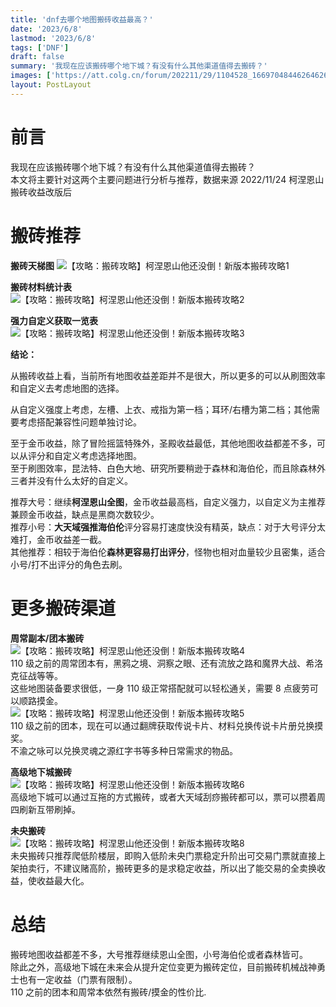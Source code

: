 ```yaml
---
title: 'dnf去哪个地图搬砖收益最高？'
date: '2023/6/8'
lastmod: '2023/6/8'
tags: ['DNF']
draft: false
summary: '我现在应该搬砖哪个地下城？有没有什么其他渠道值得去搬砖？'
images: ['https://att.colg.cn/forum/202211/29/1104528_166970484462646266.png/ori_jpg']
layout: PostLayout
---
```


# 前言

我现在应该搬砖哪个地下城？有没有什么其他渠道值得去搬砖？  
本文将主要针对这两个主要问题进行分析与推荐，数据来源 2022/11/24 柯涅恩山搬砖收益改版后

# 搬砖推荐

**搬砖天梯图**
![【攻略：搬砖攻略】柯涅恩山他还没倒！新版本搬砖攻略1](https://att.colg.cn/forum/202211/29/1104528_166970789559891362.png/ori_jpg)

**搬砖材料统计表**  
![【攻略：搬砖攻略】柯涅恩山他还没倒！新版本搬砖攻略2](https://att.colg.cn/forum/202211/29/1104528_166970484462646266.png/ori_jpg)

**强力自定义获取一览表**
![【攻略：搬砖攻略】柯涅恩山他还没倒！新版本搬砖攻略3](https://att.colg.cn/forum/202211/29/1104528_166970485590410184.png/ori_jpg)

**结论：**

从搬砖收益上看，当前所有地图收益差距并不是很大，所以更多的可以从刷图效率和自定义去考虑地图的选择。

从自定义强度上考虑，左槽、上衣、戒指为第一档；耳环/右槽为第二档；其他需要考虑搭配兼容性问题单独讨论。

至于金币收益，除了冒险摇篮特殊外，圣殿收益最低，其他地图收益都差不多，可以从评分和自定义考虑选择地图。  
至于刷图效率，昆法特、白色大地、研究所要稍逊于森林和海伯伦，而且除森林外三者并没有什么太好的自定义。

推荐大号：继续**柯涅恩山全图**，金币收益最高档，自定义强力，以自定义为主推荐兼顾金币收益，缺点是黑商次数较少。  
推荐小号：**大天域强推海伯伦**评分容易打速度快没有精英，缺点：对于大号评分太难打，金币收益差一截。  
其他推荐：相较于海伯伦**森林更容易打出评分**，怪物也相对血量较少且密集，适合小号/打不出评分的角色去刷。

# 更多搬砖渠道

**周常副本/团本搬砖**  
![【攻略：搬砖攻略】柯涅恩山他还没倒！新版本搬砖攻略4](https://att.colg.cn/forum/202211/29/1104528_166970482572359955.png/ori_jpg)  
110 级之前的周常团本有，黑鸦之境、洞察之眼、还有流放之路和魔界大战、希洛克征战等等。  
这些地图装备要求很低，一身 110 级正常搭配就可以轻松通关，需要 8 点疲劳可以顺路摸金。  
![【攻略：搬砖攻略】柯涅恩山他还没倒！新版本搬砖攻略5](https://att.colg.cn/forum/202211/29/1104528_166970482868129392.png/ori_jpg)  
110 级之前的团本，现在可以通过翻牌获取传说卡片、材料兑换传说卡片册兑换摸奖。  
不渝之咏可以兑换灵魂之源红字书等多种日常需求的物品。

**高级地下城搬砖**  
![【攻略：搬砖攻略】柯涅恩山他还没倒！新版本搬砖攻略6](https://att.colg.cn/forum/202211/29/1104528_166970478012955315.png/ori_jpg)  
高级地下城可以通过互拖的方式搬砖，或者大天域刮痧搬砖都可以，票可以攒着周四刷新互带刷掉。

**未央搬砖**  
![【攻略：搬砖攻略】柯涅恩山他还没倒！新版本搬砖攻略8](https://att.colg.cn/forum/202211/29/2652893_166970611946617794.png/ori_jpg)  
未央搬砖只推荐爬低阶楼层，即购入低阶未央门票稳定升阶出可交易门票就直接上架拍卖行，不建议赌高阶，搬砖更多的是求稳定收益，所以出了能交易的全卖换收益，使收益最大化。

# 总结

搬砖地图收益都差不多，大号推荐继续恩山全图，小号海伯伦或者森林皆可。  
除此之外，高级地下城在未来会从提升定位变更为搬砖定位，目前搬砖机械战神勇士也有一定收益（门票有限制）。  
110 之前的团本和周常本依然有搬砖/摸金的性价比.
